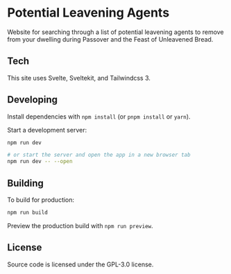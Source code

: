 # Potential Leavening Agents

Website for searching through a list of potential leavening agents to remove from your dwelling during Passover and the Feast of Unleavened Bread.


## Tech

This site uses Svelte, Sveltekit, and Tailwindcss 3.


## Developing

Install dependencies with `npm install` (or `pnpm install` or `yarn`).

Start a development server:

```bash
npm run dev

# or start the server and open the app in a new browser tab
npm run dev -- --open
```

## Building

To build for production:

```bash
npm run build
```

Preview the production build with `npm run preview`.


## License

Source code is licensed under the GPL-3.0 license. 